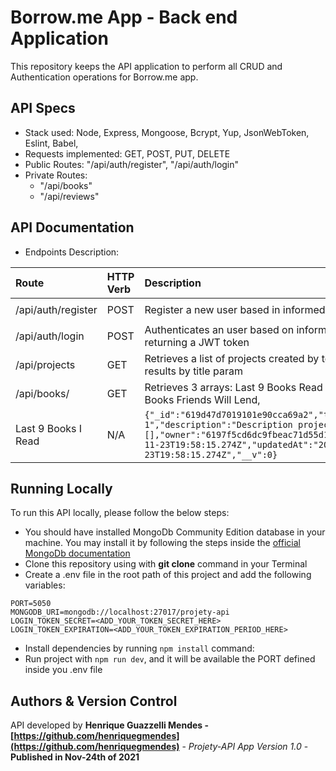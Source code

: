 # Borrow.me App - Back end Application

This repository keeps the API application to perform all CRUD and Authentication operations for Borrow.me app.

## API Specs

- Stack used: Node, Express, Mongoose, Bcrypt, Yup, JsonWebToken, Eslint, Babel,
- Requests implemented: GET, POST, PUT, DELETE
- Public Routes: "/api/auth/register", "/api/auth/login"
- Private Routes:
  - "/api/books" 
  - "/api/reviews"

## API Documentation

- Endpoints Description:

| Route                     | HTTP Verb | Description                                                                            | Body Request                                                                   | Example Response                                                                                                                                                                                                                                 | Status Code |
| :------------------------ | :-------- | :------------------------------------------------------------------------------------- | :----------------------------------------------------------------------------- | :----------------------------------------------------------------------------------------------------------------------------------------------------------------------------------------------------------------------------------------------- | :---------- |
| /api/auth/register        | POST      | Register a new user based in informed params                                           | `{"name":"John Doe","email":"john@doe.com","password":"123456"}`               | ``{"_id":15,"name":"John Doe","email":"john@doe.com"}`                                                                                                                                                                                           | 201         |
| /api/auth/login           | POST      | Authenticates an user based on informed credentials, returning a JWT token             | `{"email":"john@doe.com","password":"123456"}`                                 | `{"token":"eyJhbGciOiJIUzI1NiIsInR5cCI6IkpXVCJ9.eyJleHAiOjE2MzA4Njk2NzIsImlzcyI6IjE1In0.ZrpH4tzt2qdDtTFynj3ez2rIl8KM9cvmkI5AO1JOKps","role":"User"}`                                                                                             | 200         |
| /api/projects             | GET       | Retrieves a list of projects created by token owner. Can filter results by title param | N/A                                                                            | `[{"_id":"619d47d7019101e90cca69a2","title":"Project 1","description":"Description project 1","tasks":[],"owner":"6197f5cd6dc9fbeac71d55d1","createdAt":"2021-11-23T19:58:15.274Z","updatedAt":"2021-11-23T19:58:15.274Z","__v":0}]`             | 200         |
| /api/books/ | GET       | Retrieves 3 arrays: Last 9 Books Read By Friends, Last 9 Books Friends Will Lend,
Last 9 Books I Read                                           | N/A                                                                            | `{"_id":"619d47d7019101e90cca69a2","title":"Project 1","description":"Description project 1","tasks":[],"owner":"6197f5cd6dc9fbeac71d55d1","createdAt":"2021-11-23T19:58:15.274Z","updatedAt":"2021-11-23T19:58:15.274Z","__v":0}`               | 200         |

## Running Locally

To run this API locally, please follow the below steps:

- You should have installed MongoDb Community Edition database in your machine. You may install it by following the steps inside the [official MongoDb documentation](https://docs.mongodb.com/manual/administration/install-community/)
- Clone this repository using with **git clone** command in your Terminal
- Create a .env file in the root path of this project and add the following variables:

```text
PORT=5050
MONGODB_URI=mongodb://localhost:27017/projety-api
LOGIN_TOKEN_SECRET=<ADD_YOUR_TOKEN_SECRET_HERE>
LOGIN_TOKEN_EXPIRATION=<ADD_YOUR_TOKEN_EXPIRATION_PERIOD_HERE>
```

- Install dependencies by running `npm install` command:
- Run project with `npm run dev`, and it will be available the PORT defined inside you .env file

## Authors & Version Control

API developed by **Henrique Guazzelli Mendes - [https://github.com/henriquegmendes](https://github.com/henriquegmendes)** - _Projety-API App Version 1.0_ - **Published in Nov-24th of 2021**
